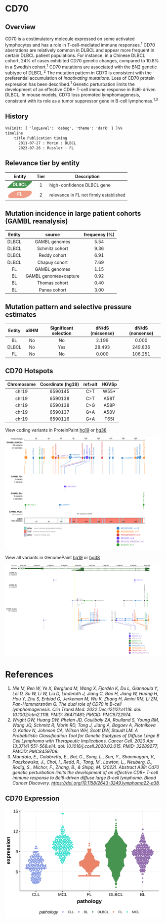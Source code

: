 # CD70
## Overview
CD70 is a costimulatory molecule expressed on some activated lymphocytes and has a role in T-cell-mediated immune responses.<sup>1</sup> CD70 aberrations are relatively common in DLBCL and appear more frequent in certain DLBCL patient populations. For instance, in a Chinese DLBCL cohort, 24% of cases exhibited CD70 genetic changes, compared to 10.8% in a Swedish cohort.<sup>1</sup> CD70 mutations are associated with the BN2 genetic subtype of DLBCL.<sup>2</sup> The mutation pattern in CD70 is consistent with the preferential accumulation of *inactivating mutations*. Loss of CD70 protein expression has been described.<sup>1</sup> Genetic perturbation limits the development of an effective CD8+ T-cell immune response in Bcl6-driven DLBCL. In mouse models, CD70 loss promoted lymphomagenesis, consistent with its role as a tumor suppressor gene in B-cell lymphomas.<sup>1,3</sup>
## History
```mermaid
%%{init: { 'logLevel': 'debug', 'theme': 'dark' } }%%
timeline
    title Publication timing
      2011-07-27 : Morin : DLBCL
      2023-07-26 : Russler : FL
```
## Relevance tier by entity

|Entity|Tier|Description                           |
|:------:|:----:|--------------------------------------|
|![DLBCL](images/icons/DLBCL_tier1.png) |1   |high-confidence DLBCL gene            |
|![FL](images/icons/FL_tier2.png)    |2   |relevance in FL not firmly established|

## Mutation incidence in large patient cohorts (GAMBL reanalysis)

|Entity|source               |frequency (%)|
|:------:|:---------------------:|:-------------:|
|DLBCL |GAMBL genomes        |5.54         |
|DLBCL |Schmitz cohort       |9.36         |
|DLBCL |Reddy cohort         |6.91         |
|DLBCL |Chapuy cohort        |7.69         |
|FL    |GAMBL genomes        |1.15         |
|BL    |GAMBL genomes+capture|0.92         |
|BL    |Thomas cohort        |0.40         |
|BL    |Panea cohort         |3.00         |

## Mutation pattern and selective pressure estimates

|Entity|aSHM|Significant selection|dN/dS (missense)|dN/dS (nonsense)|
|:------:|:----:|:---------------------:|:----------------:|:----------------:|
|BL    |No  |No                   | 2.199          |  0.000         |
|DLBCL |No  |Yes                  |28.493          |249.836         |
|FL    |No  |No                   | 0.000          |106.251         |


 ## CD70 Hotspots

| Chromosome |Coordinate (hg19) | ref>alt | HGVSp | 
 | :---:| :---: | :--: | :---: |
| chr19 | 6590145 | C>T | W55* |
| chr19 | 6590138 | C>T | A58T |
| chr19 | 6590138 | C>G | A58P |
| chr19 | 6590137 | G>A | A58V |
| chr19 | 6590116 | G>A | T65I |

View coding variants in ProteinPaint [hg19](https://morinlab.github.io/LLMPP/GAMBL/CD70_protein.html)  or [hg38](https://morinlab.github.io/LLMPP/GAMBL/CD70_protein_hg38.html)

![image](images/proteinpaint/CD70_NM_001252.svg)

View all variants in GenomePaint [hg19](https://morinlab.github.io/LLMPP/GAMBL/CD70.html)  or [hg38](https://morinlab.github.io/LLMPP/GAMBL/CD70_hg38.html)

![image](images/proteinpaint/CD70.svg)

# References
1. *Nie M, Ren W, Ye X, Berglund M, Wang X, Fjordén K, Du L, Giannoula Y, Lei D, Su W, Li W, Liu D, Linderoth J, Jiang C, Bao H, Jiang W, Huang H, Hou Y, Zhu S, Enblad G, Jerkeman M, Wu K, Zhang H, Amini RM, Li ZM, Pan-Hammarström Q. The dual role of CD70 in B-cell lymphomagenesis. Clin Transl Med. 2022 Dec;12(12):e1118. doi: 10.1002/ctm2.1118. PMID: 36471481; PMCID: PMC9722974.*
2. *Wright GW, Huang DW, Phelan JD, Coulibaly ZA, Roulland S, Young RM, Wang JQ, Schmitz R, Morin RD, Tang J, Jiang A, Bagaev A, Plotnikova O, Kotlov N, Johnson CA, Wilson WH, Scott DW, Staudt LM. A Probabilistic Classification Tool for Genetic Subtypes of Diffuse Large B Cell Lymphoma with Therapeutic Implications. Cancer Cell. 2020 Apr 13;37(4):551-568.e14. doi: 10.1016/j.ccell.2020.03.015. PMID: 32289277; PMCID: PMC8459709.*
3. *Mandato, E., Calabretta, E., Bai, G., Song, L., Sun, Y., Shanmugam, V., Paczkowska, J., Choi, I., Redd, R., Tang, M., Lawton, L., Neuberg, D., Rodig, S., Michor, F., Zhang, B., & Shipp, M. (2022). Abstract A38: Cd70 genetic perturbation limits the development of an effective CD8+ T-cell immune response to Bcl6-driven diffuse large B-cell lymphoma. Blood Cancer Discovery. https://doi.org/10.1158/2643-3249.lymphoma22-a38.*
## CD70 Expression
![image](images/gene_expression/CD70_by_pathology.svg)
<!-- ORIGIN: morinFrequentMutationHistonemodifying2011 -->
<!-- DLBCL: morinFrequentMutationHistonemodifying2011 -->
<!-- FL: russler-germainMutationsAssociatedProgression2023a -->
